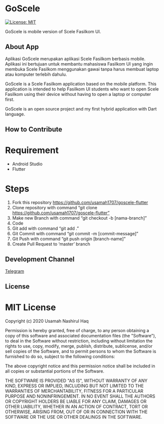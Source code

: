 GoScele
=======

[![License: MIT](https://img.shields.io/badge/License-MIT-yellow.svg)](https://opensource.org/licenses/MIT)

GoScele is mobile version of Scele Fasilkom UI.

About App
---------
Aplikasi GoScele merupakan aplikasi Scele Fasilkom berbasis mobile. Aplikasi ini bertujuan untuk membantu mahasiswa Fasilkom UI yang ingin membuka Scele Fasilkom menggunakan gawai tanpa harus membuat laptop atau komputer terlebih dahulu.

GoScele is a Scele Fasilkom application based on the mobile platform. This application is intended to help Fasilkom UI students who want to open Scele Fasilkom using their device without having to open a laptop or computer first. 

GoScele is an open source project and my first hybrid application with Dart language.

How to Contribute
-----------------
# Requirement
- Android Studio
- Flutter

# Steps
1. Fork this repository https://github.com/usamah1707/goscele-flutter
2. Clone repository with command “git clone https://github.com/usamah1707/goscele-flutter”
3. Make new Branch with command “git checkout -b [nama-branch]”
4. Code
5. Git add with command “git add .”
6. Git Commit with command “git commit -m [commit-message]”
7. Git Push with command “git push origin [branch-name]”
8. Create Pull Request to ‘master’ branch

Development Channel
-------------------
[Telegram](https://t.me/joinchat/HU00dWCmIn4G8BiB)

License
-------

# MIT License

Copyright (c) 2020 Usamah Nashirul Haq

Permission is hereby granted, free of charge, to any person obtaining a copy
of this software and associated documentation files (the "Software"), to deal
in the Software without restriction, including without limitation the rights
to use, copy, modify, merge, publish, distribute, sublicense, and/or sell
copies of the Software, and to permit persons to whom the Software is
furnished to do so, subject to the following conditions:

The above copyright notice and this permission notice shall be included in all
copies or substantial portions of the Software.

THE SOFTWARE IS PROVIDED "AS IS", WITHOUT WARRANTY OF ANY KIND, EXPRESS OR
IMPLIED, INCLUDING BUT NOT LIMITED TO THE WARRANTIES OF MERCHANTABILITY,
FITNESS FOR A PARTICULAR PURPOSE AND NONINFRINGEMENT. IN NO EVENT SHALL THE
AUTHORS OR COPYRIGHT HOLDERS BE LIABLE FOR ANY CLAIM, DAMAGES OR OTHER
LIABILITY, WHETHER IN AN ACTION OF CONTRACT, TORT OR OTHERWISE, ARISING FROM,
OUT OF OR IN CONNECTION WITH THE SOFTWARE OR THE USE OR OTHER DEALINGS IN THE
SOFTWARE.


